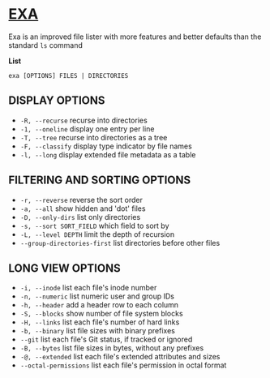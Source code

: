 # [EXA](https://the.exa.website/)
Exa is an improved file lister with more features and better defaults than the standard `ls` command

__List__
```
exa [OPTIONS] FILES | DIRECTORIES
```

## DISPLAY OPTIONS
- `-R, --recurse` recurse into directories
- `-1, --oneline` display one entry per line
- `-T, --tree` recurse into directories as a tree
- `-F, --classify` display type indicator by file names
- `-l, --long` display extended file metadata as a table

## FILTERING AND SORTING OPTIONS
- `-r, --reverse` reverse the sort order
- `-a, --all` show hidden and 'dot' files
- `-D, --only-dirs` list only directories
- `-s, --sort SORT_FIELD` which field to sort by
- `-L, --level DEPTH` limit the depth of recursion
- `--group-directories-first` list directories before other files

## LONG VIEW OPTIONS
- `-i, --inode` list each file's inode number
- `-n, --numeric` list numeric user and group IDs
- `-h, --header` add a header row to each column
- `-S, --blocks` show number of file system blocks
- `-H, --links` list each file's number of hard links
- `-b, --binary` list file sizes with binary prefixes
- `--git` list each file's Git status, if tracked or ignored
- `-B, --bytes` list file sizes in bytes, without any prefixes
- `-@, --extended` list each file's extended attributes and sizes
- `--octal-permissions` list each file's permission in octal format

